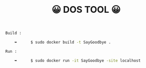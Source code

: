 <br>

<h1 align="center">😀 DOS TOOL 😀</h1>

<br>
  
```bash
Build :

    ➥      $ sudo docker build -t SayGoodbye .
```
```bash
Run : 

    ➥      $ sudo docker run -it SayGoodbye -site localhost
```
